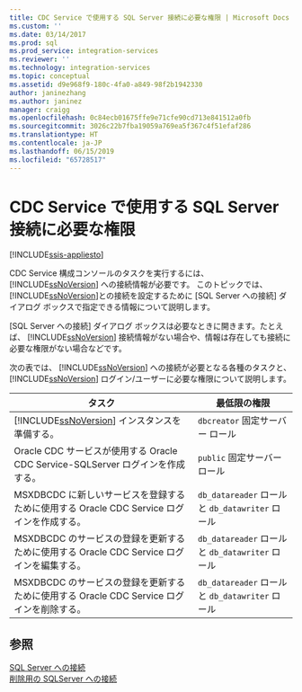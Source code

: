 ```yaml
---
title: CDC Service で使用する SQL Server 接続に必要な権限 | Microsoft Docs
ms.custom: ''
ms.date: 03/14/2017
ms.prod: sql
ms.prod_service: integration-services
ms.reviewer: ''
ms.technology: integration-services
ms.topic: conceptual
ms.assetid: d9e968f9-180c-4fa0-a849-98f2b1942330
author: janinezhang
ms.author: janinez
manager: craigg
ms.openlocfilehash: 0c84ecb01675ffe9e71cfe90cd713e841512a0fb
ms.sourcegitcommit: 3026c22b7fba19059a769ea5f367c4f51efaf286
ms.translationtype: HT
ms.contentlocale: ja-JP
ms.lasthandoff: 06/15/2019
ms.locfileid: "65728517"
---
```

# <a name="sql-server-connection-required-permissions-for-the-cdc-service"></a>CDC Service で使用する SQL Server 接続に必要な権限

[!INCLUDE[ssis-appliesto](../../includes/ssis-appliesto-ssvrpluslinux-asdb-asdw-xxx.md)]


  CDC Service 構成コンソールのタスクを実行するには、 [!INCLUDE[ssNoVersion](../../includes/ssnoversion-md.md)] への接続情報が必要です。 このトピックでは、 [!INCLUDE[ssNoVersion](../../includes/ssnoversion-md.md)]との接続を設定するために [SQL Server への接続] ダイアログ ボックスで指定できる情報について説明します。  
  
 ‭[SQL Server への接続] ダイアログ ボックスは必要なときに開きます。たとえば、 [!INCLUDE[ssNoVersion](../../includes/ssnoversion-md.md)] 接続情報がない場合や、情報は存在しても接続に必要な権限がない場合などです。  
  
 次の表では、 [!INCLUDE[ssNoVersion](../../includes/ssnoversion-md.md)] への接続が必要となる各種のタスクと、 [!INCLUDE[ssNoVersion](../../includes/ssnoversion-md.md)] ログイン/ユーザーに必要な権限について説明します。  
  
|タスク|最低限の権限|  
|----------|-------------------------|  
|[!INCLUDE[ssNoVersion](../../includes/ssnoversion-md.md)] インスタンスを準備する。|`dbcreator` 固定サーバー ロール|  
|Oracle CDC サービスが使用する Oracle CDC Service-SQLServer ログインを作成する。|`public` 固定サーバー ロール|  
|MSXDBCDC に新しいサービスを登録するために使用する Oracle CDC Service ログインを作成する。|`db_datareader` ロールと `db_datawriter` ロール|  
|MSXDBCDC のサービスの登録を更新するために使用する Oracle CDC Service ログインを編集する。|`db_datareader` ロールと `db_datawriter` ロール|  
|MSXDBCDC のサービスの登録を更新するために使用する Oracle CDC Service ログインを削除する。|`db_datareader` ロールと `db_datawriter` ロール|  
  
## <a name="see-also"></a>参照  
 [SQL Server への接続](../../integration-services/change-data-capture/connection-to-sql-server.md)   
 [削除用の SQLServer への接続](../../integration-services/change-data-capture/connection-to-sql-server-for-delete.md)  
  
  
